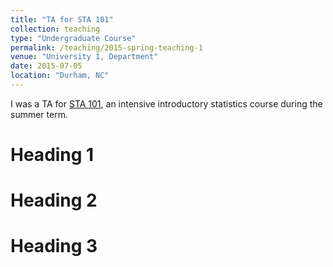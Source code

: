 ```yaml
---
title: "TA for STA 101"
collection: teaching
type: "Undergraduate Course"
permalink: /teaching/2015-spring-teaching-1
venue: "University 1, Department"
date: 2015-07-05
location: "Durham, NC"
---
```


I was a TA for [STA 101](http://stat.duke.edu/courses/STA101), an intensive introductory statistics course during the summer term.

Heading 1
======

Heading 2
======

Heading 3
======
